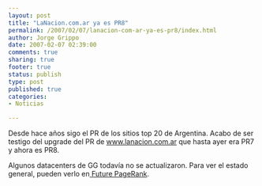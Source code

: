 ```yaml
--- 
layout: post
title: "LaNacion.com.ar ya es PR8"
permalink: /2007/02/07/lanacion-com-ar-ya-es-pr8/index.html
author: Jorge Grippo
date: 2007-02-07 02:39:00
comments: true
sharing: true
footer: true
status: publish
type: post
published: true
categories: 
- Noticias

---
```

<!-- 27 -->
Desde hace años sigo el PR de los sitios top 20 de Argentina. Acabo de ser testigo del upgrade del PR de <a href="http://www.lanacion.com.ar/">www.lanacion.com.ar</a> que hasta ayer era PR7 y ahora es PR8.

Algunos datacenters de GG todavía  no se actualizaron. Para ver el estado general, pueden verlo en<a href="http://www.seochat.com/?go=1&amp;option=com_seotools&amp;tool=9&amp;url=http%3A%2F%2Fwww.LANACION.com.ar&amp;imageverify=xnpsh&amp;timehsh=zbTFwa8%3D&amp;submit=Check"> Future PageRank</a>.

